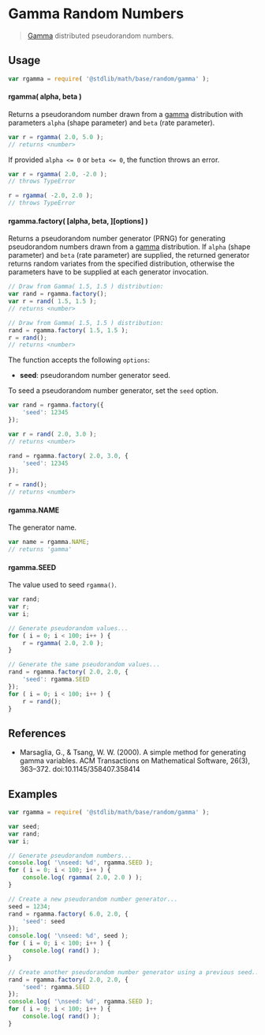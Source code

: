 Gamma Random Numbers
===

> [Gamma][gamma] distributed pseudorandom numbers.


<!-- <usage> -->

## Usage

``` javascript
var rgamma = require( '@stdlib/math/base/random/gamma' );
```

#### rgamma( alpha, beta )

Returns a pseudorandom number drawn from a [gamma][gamma] distribution with parameters `alpha` (shape parameter) and `beta` (rate parameter).

``` javascript
var r = rgamma( 2.0, 5.0 );
// returns <number>
```

If provided `alpha <= 0` or `beta <= 0`, the function throws an error.

``` javascript
var r = rgamma( 2.0, -2.0 );
// throws TypeError

r = rgamma( -2.0, 2.0 );
// throws TypeError
```

#### rgamma.factory( \[alpha, beta, \]\[options\] )

Returns a pseudorandom number generator (PRNG) for generating pseudorandom numbers drawn from a [gamma][gamma] distribution. If `alpha` (shape parameter) and `beta` (rate parameter) are supplied, the returned generator returns random variates from the specified distribution, otherwise the parameters have to be supplied at each generator invocation.

``` javascript
// Draw from Gamma( 1.5, 1.5 ) distribution:
var rand = rgamma.factory();
var r = rand( 1.5, 1.5 );
// returns <number>

// Draw from Gamma( 1.5, 1.5 ) distribution:
rand = rgamma.factory( 1.5, 1.5 );
r = rand();
// returns <number>
```

The function accepts the following `options`:

* __seed__: pseudorandom number generator seed.

To seed a pseudorandom number generator, set the `seed` option.

``` javascript
var rand = rgamma.factory({
    'seed': 12345
});

var r = rand( 2.0, 3.0 );
// returns <number>

rand = rgamma.factory( 2.0, 3.0, {
    'seed': 12345
});

r = rand();
// returns <number>
```

#### rgamma.NAME

The generator name.

``` javascript
var name = rgamma.NAME;
// returns 'gamma'
```

#### rgamma.SEED

The value used to seed `rgamma()`.

``` javascript
var rand;
var r;
var i;

// Generate pseudorandom values...
for ( i = 0; i < 100; i++ ) {
    r = rgamma( 2.0, 2.0 );
}

// Generate the same pseudorandom values...
rand = rgamma.factory( 2.0, 2.0, {
    'seed': rgamma.SEED
});
for ( i = 0; i < 100; i++ ) {
    r = rand();
}
```

<!-- </usage> -->

<!-- <references> -->

## References

* Marsaglia, G., & Tsang, W. W. (2000). A simple method for generating gamma variables. ACM Transactions on Mathematical Software, 26(3), 363–372. doi:10.1145/358407.358414


<!-- </references> -->


<!-- <examples> -->

## Examples

``` javascript
var rgamma = require( '@stdlib/math/base/random/gamma' );

var seed;
var rand;
var i;

// Generate pseudorandom numbers...
console.log( '\nseed: %d', rgamma.SEED );
for ( i = 0; i < 100; i++ ) {
    console.log( rgamma( 2.0, 2.0 ) );
}

// Create a new pseudorandom number generator...
seed = 1234;
rand = rgamma.factory( 6.0, 2.0, {
    'seed': seed
});
console.log( '\nseed: %d', seed );
for ( i = 0; i < 100; i++ ) {
    console.log( rand() );
}

// Create another pseudorandom number generator using a previous seed...
rand = rgamma.factory( 2.0, 2.0, {
    'seed': rgamma.SEED
});
console.log( '\nseed: %d', rgamma.SEED );
for ( i = 0; i < 100; i++ ) {
    console.log( rand() );
}
```

<!-- </examples> -->


<!-- <links> -->

[gamma]: https://en.wikipedia.org/wiki/Gamma_distribution

<!-- </links> -->
